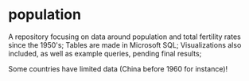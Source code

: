 # population
A repository focusing on data around population and total fertility rates since the 1950's;
Tables are made in Microsoft SQL;
Visualizations also included, as well as example queries, pending final results;

Some countries have limited data (China before 1960 for instance)!
